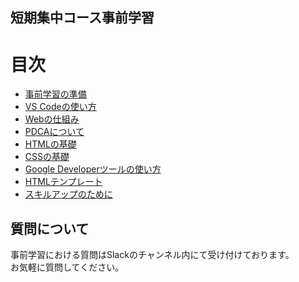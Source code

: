 ## 短期集中コース事前学習
# 目次
* [事前学習の準備](https://github.com/NexSeed00/Prior_Learning/blob/master/01_%E4%BA%8B%E5%89%8D%E5%AD%A6%E7%BF%92%E3%81%AE%E6%BA%96%E5%82%99.md)
* [VS Codeの使い方](https://github.com/NexSeed00/Prior_Learning/blob/master/02_VS%20Code%E3%81%AE%E4%BD%BF%E3%81%84%E6%96%B9.md)
* [Webの仕組み](https://github.com/NexSeed00/Prior_Learning/blob/master/03_Web%E3%81%AE%E4%BB%95%E7%B5%84%E3%81%BF.md)
* [PDCAについて](https://github.com/NexSeed00/Prior_Learning/blob/master/04_PDCA%E3%81%AB%E3%81%A4%E3%81%84%E3%81%A6.md)
* [HTMLの基礎](https://github.com/NexSeed00/Prior_Learning/blob/master/05_HTML%E3%81%AE%E5%9F%BA%E7%A4%8E.md)
* [CSSの基礎](https://github.com/NexSeed00/Prior_Learning/blob/master/06_CSS%E3%81%AE%E5%9F%BA%E7%A4%8E.md)
* [Google Developerツールの使い方](https://github.com/NexSeed00/Prior_Learning/blob/master/07_Google%20Developer%E3%83%84%E3%83%BC%E3%83%AB%E3%81%AE%E4%BD%BF%E3%81%84%E6%96%B9.md)
* [HTMLテンプレート](https://github.com/NexSeed00/Prior_Learning/blob/master/08_HTML%E3%83%86%E3%83%B3%E3%83%97%E3%83%AC%E3%83%BC%E3%83%88.md)
* [スキルアップのために](https://github.com/NexSeed00/Prior_Learning/blob/master/09_%E3%82%B9%E3%82%AD%E3%83%AB%E3%82%A2%E3%83%83%E3%83%97%E3%81%AE%E3%81%9F%E3%82%81%E3%81%AB.md)

## 質問について
事前学習における質問はSlackのチャンネル内にて受け付けております。<br>
お気軽に質問してください。
